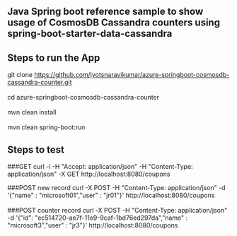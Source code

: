 ## Java Spring boot reference sample to show usage of CosmosDB Cassandra counters using spring-boot-starter-data-cassandra

## Steps to run the App
git clone https://github.com/jyotsnaravikumar/azure-springboot-cosmosdb-cassandra-counter.git </br>  
cd azure-springboot-cosmosdb-cassandra-counter </br>  
mvn clean install  </br>  
mvn clean spring-boot:run  </br>  

## Steps to test
###GET 
curl -i -H "Accept: application/json" -H "Content-Type: application/json" -X GET http://localhost:8080/coupons </br>  

###POST new record
curl -X POST -H "Content-Type: application/json" -d '{"name" : "microsoft01","user" : "jr01"}' http://localhost:8080/coupons </br>  
###POST counter record
curl -X POST -H "Content-Type: application/json" -d '{"id": "ec514720-ae7f-11e9-9caf-1bd76ed297da","name" : "microsoft3","user" : "jr3"}' http://localhost:8080/coupons </br>  
